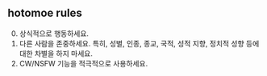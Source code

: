 ## hotomoe rules
0. 상식적으로 행동하세요.
1. 다른 사람을 존중하세요. 특히, 성별, 인종, 종교, 국적, 성적 지향, 정치적 성향 등에 대한 차별을 하지 마세요.
2. CW/NSFW 기능을 적극적으로 사용하세요.
